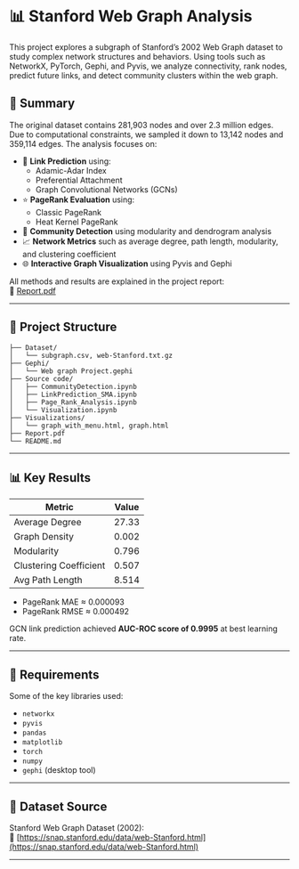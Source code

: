 
# 📊 Stanford Web Graph Analysis

This project explores a subgraph of Stanford’s 2002 Web Graph dataset to study complex network structures and behaviors. Using tools such as NetworkX, PyTorch, Gephi, and Pyvis, we analyze connectivity, rank nodes, predict future links, and detect community clusters within the web graph.

## 📌 Summary

The original dataset contains 281,903 nodes and over 2.3 million edges. Due to computational constraints, we sampled it down to 13,142 nodes and 359,114 edges. The analysis focuses on:

- 🔗 **Link Prediction** using:
  - Adamic-Adar Index
  - Preferential Attachment
  - Graph Convolutional Networks (GCNs)
- ⭐ **PageRank Evaluation** using:
  - Classic PageRank
  - Heat Kernel PageRank
- 🧠 **Community Detection** using modularity and dendrogram analysis
- 📈 **Network Metrics** such as average degree, path length, modularity, and clustering coefficient
- 🌐 **Interactive Graph Visualization** using Pyvis and Gephi

All methods and results are explained in the project report:  
📄 [Report.pdf](./Report.pdf)

---

## 📁 Project Structure

```
├── Dataset/
│   └── subgraph.csv, web-Stanford.txt.gz
├── Gephi/
│   └── Web graph Project.gephi
├── Source code/
│   ├── CommunityDetection.ipynb
│   ├── LinkPrediction_SMA.ipynb
│   ├── Page_Rank_Analysis.ipynb
│   └── Visualization.ipynb
├── Visualizations/
│   └── graph_with_menu.html, graph.html
├── Report.pdf
└── README.md
```

---

## 📊 Key Results

| Metric                     | Value     |
|---------------------------|-----------|
| Average Degree            | 27.33     |
| Graph Density             | 0.002     |
| Modularity                | 0.796     |
| Clustering Coefficient    | 0.507     |
| Avg Path Length           | 8.514     |

- PageRank MAE ≈ 0.000093  
- PageRank RMSE ≈ 0.000492  

GCN link prediction achieved **AUC-ROC score of 0.9995** at best learning rate.

---

## 🔧 Requirements

Some of the key libraries used:

- `networkx`
- `pyvis`
- `pandas`
- `matplotlib`
- `torch`
- `numpy`
- `gephi` (desktop tool)


---


## 📂 Dataset Source

Stanford Web Graph Dataset (2002):  
🔗 [https://snap.stanford.edu/data/web-Stanford.html](https://snap.stanford.edu/data/web-Stanford.html)

---

